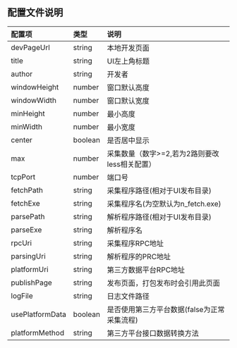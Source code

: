 ## 配置文件说明

配置项|类型|说明
:--|:--|:--
devPageUrl|string|本地开发页面
title|string|UI左上角标题
author|string|开发者
windowHeight|number|窗口默认高度
windowWidth|number|窗口默认宽度
minHeight|number|最小高度
minWidth|number|最小宽度
center|boolean|是否居中显示
max|number|采集数量（数字>=2,若为2路则要改less相关配置）
tcpPort|number|端口号
fetchPath|string|采集程序路径(相对于UI发布目录)
fetchExe|string|采集程序名(为空默认为n_fetch.exe)
parsePath|string|解析程序路径(相对于UI发布目录)
parseExe|string|解析程序名
rpcUri|string|采集程序RPC地址
parsingUri|string|解析程序的PRC地址
platformUri|string|第三方数据平台RPC地址
publishPage|string|发布页面，打包发布时会引用此页面
logFile|string|日志文件路径
usePlatformData|boolean|是否使用第三方平台数据(false为正常采集流程)
platformMethod|string|第三方平台接口数据转换方法